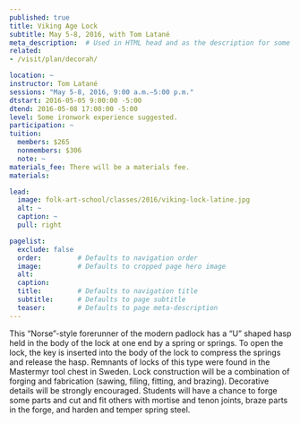```yaml
---
published: true
title: Viking Age Lock 
subtitle: May 5-8, 2016, with Tom Latané   
meta_description:  # Used in HTML head and as the description for some search engines
related:
- /visit/plan/decorah/

location: ~
instructor: Tom Latané
sessions: "May 5-8, 2016, 9:00 a.m.–5:00 p.m."
dtstart: 2016-05-05 9:00:00 -5:00
dtend: 2016-05-08 17:00:00 -5:00
level: Some ironwork experience suggested.   
participation: ~
tuition:
  members: $265
  nonmembers: $306
  note: ~
materials_fee: There will be a materials fee.
materials: 

lead:
  image: folk-art-school/classes/2016/viking-lock-latine.jpg
  alt: ~
  caption: ~
  pull: right

pagelist:
  exclude: false
  order:         # Defaults to navigation order  
  image:         # Defaults to cropped page hero image
  alt:
  caption:
  title:         # Defaults to navigation title
  subtitle:      # Defaults to page subtitle
  teaser:        # Defaults to page meta-description 
---
```

This “Norse”-style forerunner of the modern padlock has a “U” shaped hasp held in the body of the lock at one end by a spring or springs. To open the lock, the key is inserted into the body of the lock to compress the springs and release the hasp. Remnants of locks of this type were found in the Mastermyr tool chest in Sweden. Lock construction will be a combination of forging and fabrication (sawing, filing, fitting, and brazing). Decorative details will be strongly  encouraged. Students will have a chance to forge some parts and cut and fit others with mortise and tenon joints, braze parts in the forge, and harden and temper spring steel. 